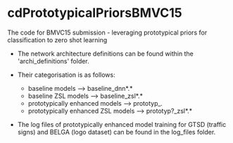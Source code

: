 # cdPrototypicalPriorsBMVC15
The code for BMVC15 submission - leveraging prototypical priors for classification to zero shot learning

- The network architecture definitions can be found within the 'archi_definitions' folder.

- Their categorisation is as follows:

	- baseline models -->  baseline_dnn*.*
	- baseline ZSL models --> 		baseline_zsl*.*
	- prototypically enhanced models -->	prototyp_*.*		
	- prototypically enhanced ZSL models --> prototyp?_zsl*.*

- The log files of prototypically enhanced model training for GTSD (traffic signs) and BELGA (logo dataset) can be found in the log_files folder.
